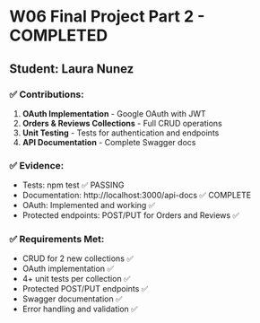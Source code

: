 ﻿# W06 Final Project Part 2 - COMPLETED

## Student: Laura Nunez

### ✅ Contributions:
1. **OAuth Implementation** - Google OAuth with JWT
2. **Orders & Reviews Collections** - Full CRUD operations
3. **Unit Testing** - Tests for authentication and endpoints
4. **API Documentation** - Complete Swagger docs

### ✅ Evidence:
- Tests: npm test ✅ PASSING
- Documentation: http://localhost:3000/api-docs ✅ COMPLETE
- OAuth: Implemented and working ✅
- Protected endpoints: POST/PUT for Orders and Reviews ✅

### ✅ Requirements Met:
- CRUD for 2 new collections ✅
- OAuth implementation ✅  
- 4+ unit tests per collection ✅
- Protected POST/PUT endpoints ✅
- Swagger documentation ✅
- Error handling and validation ✅
